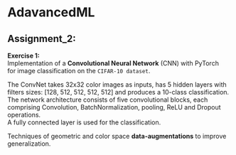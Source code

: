 # AdavancedML

## Assignment_2: 

**Exercise 1:**\
Implementation of a **Convolutional Neural Network** (CNN) with PyTorch\
for image classification on the `CIFAR-10 dataset`.

The ConvNet takes 32x32 color images as inputs, has 5 hidden layers with filters sizes: [128, 512, 512, 512, 512] and produces a 10-class classification.
The network architecture consists of five convolutional blocks, each comprising Convolution, BatchNormalization, pooling, ReLU and Dropout operations.\
A fully connected layer is used for the classification.

Techniques of geometric and color space **data-augmentations** to improve generalization.
